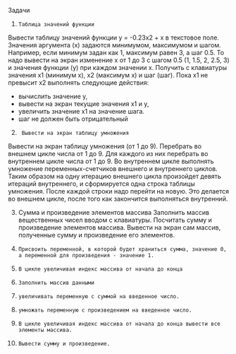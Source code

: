 Задачи
1.     Таблица значений функции
Вывести таблицу значений функции y = -0.23x2 + x в текстовое поле. Значения аргумента (x) задаются минимумом, максимумом и шагом. Например, если минимум задан как 1, максимум равен 3, а шаг 0.5. То надо вывести на экран изменение x от 1 до 3 с шагом 0.5 (1, 1.5, 2, 2.5, 3) и значения функции (y) при каждом значении x.
Получить с клавиатуры значения x1 (минимум x), x2 (максимум x) и шаг (шаг).
Пока x1 не превысит x2 выполнять следующие действия:
- вычислить значение y,
- вывести на экран текущие значения x1 и y,
- увеличить значение x1 на значение шага.
- шаг не должен быть отрицательный



2.      Вывести на экран таблицу умножения 
Вывести на экран таблицу умножения (от 1 до 9).
Перебрать во внешнем цикле числа от 1 до 9. Для каждого из них перебрать во внутреннем цикле числа от 1 до 9. Во внутреннем цикле выполнять умножение переменных-счетчиков внешнего и внутреннего циклов. Таким образом на одну итерацию внешнего цикла произойдет девять итераций внутреннего, и сформируется одна строка таблицы умножения. После каждой строки надо перейти на новую. Это делается во внешнем цикле, после того как закончится выполняться внутренний.



3. Сумма и произведение элементов массива
Заполнить массив вещественных чисел вводом с клавиатуры. Посчитать сумму и произведение элементов массива. Вывести на экран сам массив, полученные сумму и произведение его элементов.
1.     Присвоить переменной, в которой будет храниться сумма, значение 0, а переменной для произведения - значение 1.
2.     В цикле увеличивая индекс массива от начала до конца
1.     Заполнить массив данными
2.     увеличивать переменную с суммой на введенное число.
3.     умножать переменную с произведением на введенное число.
3.     В цикле увеличивая индекс массива от начала до конца вывести все элементы массива.
4.     Вывести сумму и произведение.
